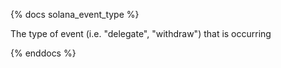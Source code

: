 {% docs solana_event_type %}

The type of event (i.e. "delegate", "withdraw") that is occurring

{% enddocs %}